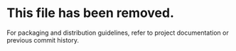 # This file has been removed.

For packaging and distribution guidelines, refer to project documentation or previous commit history.